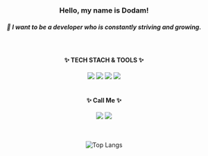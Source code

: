 <div align=center>

 ### Hello, my name is Dodam!
 ##### 🌱 I want to be a developer who is constantly striving and growing.
 <br />
 
 <h4>✨ TECH STACH & TOOLS ✨</h4>
 <img src="https://img.shields.io/badge/HTML5-E34F26?style=flat-square&logo=HTML5&logoColor=white">
 <img src="https://img.shields.io/badge/CSS3-1572B6?style=flat-square&logo=CSS3&logoColor=white">
 <img src="https://img.shields.io/badge/JavaScript-F7DF1E?style=flat-square&logo=JavaScript&logoColor=white"/>
 <img src="https://img.shields.io/badge/Visual%20Studio%20Code-007ACC.svg?&style=flat-square&logo=Visual%20Studio%20Code&logoColor=white"/>
 <br />
 <br />
 
 <h4>✨ Call Me ✨</h4>
 <a href="https://blog.naver.com/n_box19" target="_blank">
  <img src="https://img.shields.io/badge/Naver_Blog-03C75A?style=flat-square&logo=Naver&logoColor=ffffff"/></a>
 <a href="mailto:n_box19@naver.com" target="_blank">
  <img src="https://img.shields.io/badge/n_box19@naver.com-EA4335?style=flat-square&logo=Gmail&logoColor=ffffff"/></a>
 <br/>
 <br/>
 <br/>
 
 ![Top Langs](https://github-readme-stats.vercel.app/api/top-langs/?username=Dodam0719&layout=compact)
</div>
